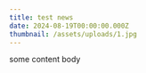 ```yaml
---
title: test news
date: 2024-08-19T00:00:00.000Z
thumbnail: /assets/uploads/1.jpg
---
```

some content body

